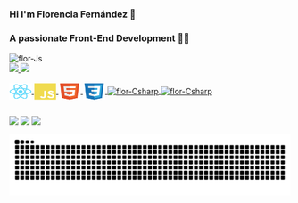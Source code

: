 
### Hi I'm Florencia Fernández 👋
### A passionate Front-End Development 🚀👋
<img align="center" alt="flor-Js" height="400" width="900" src="https://images.squarespace-cdn.com/content/v1/5f402a9d4e121b7f850b4374/1598040805419-QIEZIF4KLQAPB0VV6B58/App-Developer.gif?format=1000w">

<div>
  <a href="https://github.com/florenciafer">
 <img height="180em" src="https://github-readme-stats.vercel.app/api?username=florenciafer&show_icons=true&theme=tokyonight&include_all_commits=true&count_private=true"/>
    <span>
      <img height="180em" src=["https://thumbs.dreamstime.com/z/female-software-developer-flat-concept-vector-illustration-development-coding-website-woman-desk-d-cartoon-character-web-216791710.jpg"]/>
    </span>
  
</div>
<div ><br>
<img align="center" alt="flor-React" height="30" width="40" src="https://raw.githubusercontent.com/devicons/devicon/master/icons/react/react-original.svg">
    <img align="center" alt="flor-Js" height="30" width="40" src="https://raw.githubusercontent.com/devicons/devicon/master/icons/javascript/javascript-plain.svg">
  <img align="center" alt="flor-HTML" height="30" width="40" src="https://raw.githubusercontent.com/devicons/devicon/master/icons/html5/html5-original.svg">
  <img align="center" alt="flor-CSS" height="30" width="40" src="https://raw.githubusercontent.com/devicons/devicon/master/icons/css3/css3-original.svg">
  <img align="center" alt="flor-Csharp" height="30" width="50" src="https://img.shields.io/badge/Sass-CC6699?style=for-the-badge&logo=sass&logoColor=white">
  <img align="center" alt="flor-Csharp" height="30" width="50" src="https://img.shields.io/badge/GitHub-100000?style=for-the-badge&logo=github&logoColor=red">

</div>
  
  ##
 
<div> 

 <a href="https://discord.com/channels/@me/828203223848058910" target="_blank"><img src="https://img.shields.io/badge/Discord-7289DA?style=for-the-badge&logo=discord&logoColor=white" target="_blank"></a> 
  <a href="mailto:florenciafernandezasconape@gmail.com"><img src="https://img.shields.io/badge/-Gmail-%23333?style=for-the-badge&logo=gmail&logoColor=red" target="_blank"></a>
  <a href="https://www.linkedin.com/in/florencia-sol-fern%C3%A1ndez-asconape/" target="_blank"><img src="https://img.shields.io/badge/-LinkedIn-%230077B5?style=for-the-badge&logo=linkedin&logoColor=white" target="_blank"></a> 
 
   ![Snake animation](https://github.com/florenciafer/florenciafer/blob/output/github-contribution-grid-snake.svg)
 
</div>
